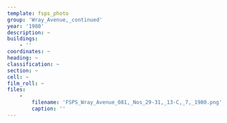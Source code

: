 ```yaml
---
template: fsps_photo
group: 'Wray_Avenue,_continued'
year: '1980'
description: ~
buildings:
    - ''
coordinates: ~
heading: ~
classification: ~
section: ~
cell: ~
film_roll: ~
files:
    -
        filename: 'FSPS_Wray_Avenue_081,_Nos_29-31,_13-C,_7,_1980.png'
        caption: ''
---
```


